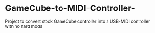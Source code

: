 # GameCube-to-MIDI-Controller-
Project to convert stock GameCube controller into a USB-MIDI controller with no hard mods
